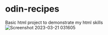 # odin-recipes
Basic html project to demonstrate my html skills
![Screenshot 2023-03-21 031605](https://user-images.githubusercontent.com/113371056/226503943-d81c10c7-562d-4d76-87a6-db2448f555b5.png)
